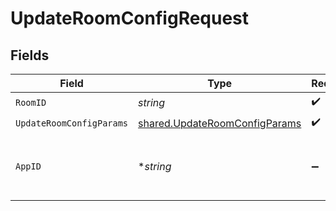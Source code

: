 # UpdateRoomConfigRequest


## Fields

| Field                                                                                 | Type                                                                                  | Required                                                                              | Description                                                                           | Example                                                                               |
| ------------------------------------------------------------------------------------- | ------------------------------------------------------------------------------------- | ------------------------------------------------------------------------------------- | ------------------------------------------------------------------------------------- | ------------------------------------------------------------------------------------- |
| `RoomID`                                                                              | *string*                                                                              | :heavy_check_mark:                                                                    | N/A                                                                                   | 2swovpy1fnunu                                                                         |
| `UpdateRoomConfigParams`                                                              | [shared.UpdateRoomConfigParams](../../../pkg/models/shared/updateroomconfigparams.md) | :heavy_check_mark:                                                                    | N/A                                                                                   |                                                                                       |
| `AppID`                                                                               | **string*                                                                             | :heavy_minus_sign:                                                                    | N/A                                                                                   | app-af469a92-5b45-4565-b3c4-b79878de67d2                                              |